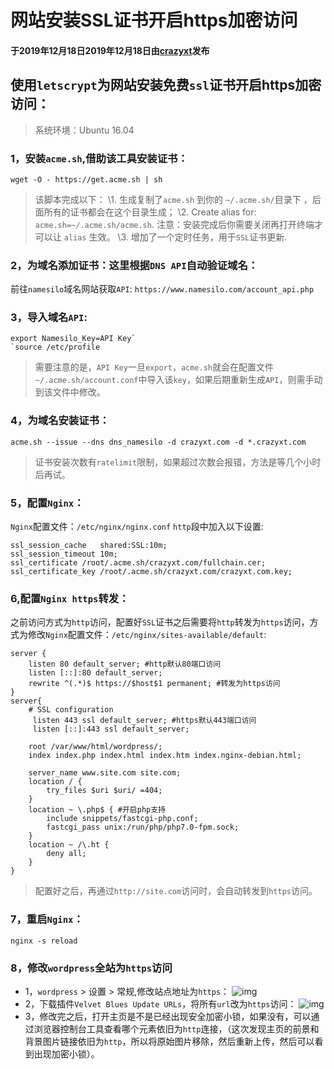 # 网站安装SSL证书开启https加密访问

#### 于2019年12月18日2019年12月18日由[**crazyxt**](https://crazyxt.com/?author=1)发布

## 使用`letscrypt`为网站安装免费`ssl`证书开启https加密访问：

> 系统环境：Ubuntu 16.04

### 1，安装`acme.sh`,借助该工具安装证书：

```
wget -O - https://get.acme.sh | sh
```

> 该脚本完成以下：
> \1. 生成复制了`acme.sh` 到你的 `~/.acme.sh/`目录下 ，后面所有的证书都会在这个目录生成；
> \2. Create alias for: `acme.sh=~/.acme.sh/acme.sh`. 注意：安装完成后你需要关闭再打开终端才可以让 `alias` 生效。
> \3. 增加了一个定时任务，用于`SSL`证书更新.

### 2，为域名添加证书：这里根据`DNS API`自动验证域名：

前往`namesilo`域名网站获取`API`:
`https://www.namesilo.com/account_api.php`

### 3，导入域名`API`:

```
export Namesilo_Key=API Key`
`source /etc/profile
```

> 需要注意的是，`API Key`一旦`export`，`acme.sh`就会在配置文件`~/.acme.sh/account.conf`中导入该`key`，如果后期重新生成`API`，则需手动到该文件中修改。

### 4，为域名安装证书：

```
acme.sh --issue --dns dns_namesilo -d crazyxt.com -d *.crazyxt.com
```

> 证书安装次数有`ratelimit`限制，如果超过次数会报错，方法是等几个小时后再试。

### 5，配置`Nginx`：

`Nginx`配置文件：`/etc/nginx/nginx.conf` `http`段中加入以下设置:

```shell
ssl_session_cache   shared:SSL:10m;
ssl_session_timeout 10m;
ssl_certificate /root/.acme.sh/crazyxt.com/fullchain.cer;
ssl_certificate_key /root/.acme.sh/crazyxt.com/crazyxt.com.key;
```

### 6,配置`Nginx https`转发：

之前访问方式为`http`访问，配置好`SSL`证书之后需要将`http`转发为`https`访问，方式为修改`Nginx`配置文件：`/etc/nginx/sites-available/default`:

```shell
server {
    listen 80 default_server; #http默认80端口访问
    listen [::]:80 default_server;
    rewrite ^(.*)$ https://$host$1 permanent; #转发为https访问
}
server{
    # SSL configuration
     listen 443 ssl default_server; #https默认443端口访问
     listen [::]:443 ssl default_server; 

    root /var/www/html/wordpress/;
    index index.php index.html index.htm index.nginx-debian.html;

    server_name www.site.com site.com;
    location / {
        try_files $uri $uri/ =404;
    }
    location ~ \.php$ { #开启php支持
        include snippets/fastcgi-php.conf;
        fastcgi_pass unix:/run/php/php7.0-fpm.sock;
    }
    location ~ /\.ht {
        deny all;
    }
}
```

> 配置好之后，再通过`http://site.com`访问时，会自动转发到`https`访问。

### 7，重启`Nginx`：

```
nginx -s reload
```

### 8，修改`wordpress`全站为`https`访问

- 1，`wordpress` > 设置 > 常规,修改站点地址为`https`：
  ![img](https://crazyxt.com/wp-content/uploads/2019/12/%E6%88%AA%E5%B1%8F2019-12-19%E4%B8%8B%E5%8D%882.10.22.png)
- 2，下载插件`Velvet Blues Update URLs`，将所有`url`改为`https`访问：
  ![img](https://crazyxt.com/wp-content/uploads/2019/12/%E6%88%AA%E5%B1%8F2019-12-19%E4%B8%8B%E5%8D%882.12.55.png)
- 3，修改完之后，打开主页是不是已经出现安全加密小锁，如果没有，可以通过浏览器控制台工具查看哪个元素依旧为`http`连接，（这次发现主页的前景和背景图片链接依旧为`http`，所以将原始图片移除，然后重新上传，然后可以看到出现加密小锁）。